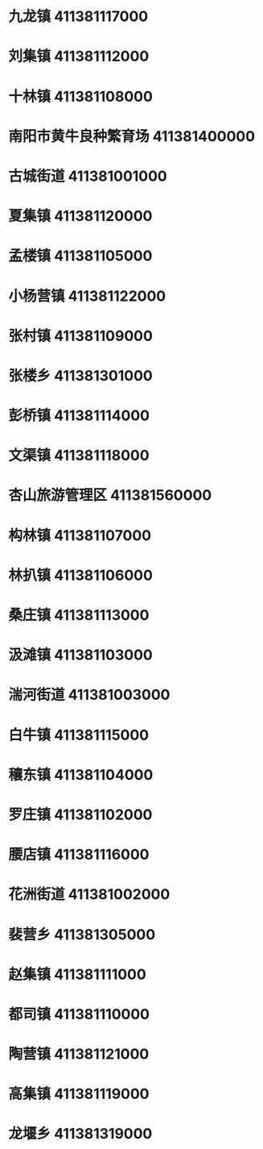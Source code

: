 # 九龙镇 411381117000
# 刘集镇 411381112000
# 十林镇 411381108000
# 南阳市黄牛良种繁育场 411381400000
# 古城街道 411381001000
# 夏集镇 411381120000
# 孟楼镇 411381105000
# 小杨营镇 411381122000
# 张村镇 411381109000
# 张楼乡 411381301000
# 彭桥镇 411381114000
# 文渠镇 411381118000
# 杏山旅游管理区 411381560000
# 构林镇 411381107000
# 林扒镇 411381106000
# 桑庄镇 411381113000
# 汲滩镇 411381103000
# 湍河街道 411381003000
# 白牛镇 411381115000
# 穰东镇 411381104000
# 罗庄镇 411381102000
# 腰店镇 411381116000
# 花洲街道 411381002000
# 裴营乡 411381305000
# 赵集镇 411381111000
# 都司镇 411381110000
# 陶营镇 411381121000
# 高集镇 411381119000
# 龙堰乡 411381319000
